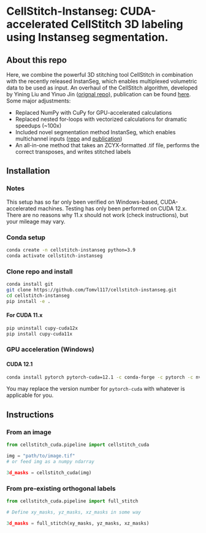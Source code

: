 # CellStitch-Instanseg: CUDA-accelerated CellStitch 3D labeling using Instanseg segmentation.

## About this repo
Here, we combine the powerful 3D stitching tool CellStitch in combination with the recently released InstanSeg, which enables multiplexed volumetric data to be used as input.
An overhaul of the CellStitch algorithm, developed by Yining Liu and Yinuo Jin ([orignal repo](https://github.com/imyiningliu/cellstitch)), publication can be found [here](https://doi.org/10.1186/s12859-023-05608-2).
Some major adjustments:
* Replaced NumPy with CuPy for GPU-accelerated calculations
* Replaced nested for-loops with vectorized calculations for dramatic speedups (~100x)
* Included novel segmentation method InstanSeg, which enables multichannel inputs ([repo](https://github.com/instanseg/instanseg) and [publication](https://doi.org/10.1101/2024.09.04.611150))
* An all-in-one method that takes an ZCYX-formatted .tif file, performs the correct transposes, and writes stitched labels

## Installation
### Notes
This setup has so far only been verified on Windows-based, CUDA-accelerated machines. Testing has only been performed on CUDA 12.x. There are no reasons why 11.x should not work (check instructions), but your mileage may vary.
### Conda setup
```bash
conda create -n cellstitch-instanseg python=3.9
conda activate cellstitch-instanseg
```
### Clone repo and install
```bash
conda install git
git clone https://github.com/Tomvl117/cellstitch-instanseg.git
cd cellstitch-instanseg
pip install -e .
```
#### For CUDA 11.x
```bash
pip uninstall cupy-cuda12x
pip install cupy-cuda11x
```
### GPU acceleration (Windows)
#### CUDA 12.1
```bash
conda install pytorch pytorch-cuda=12.1 -c conda-forge -c pytorch -c nvidia
```
You may replace the version number for `pytorch-cuda` with whatever is applicable for you.

## Instructions
### From an image
```python
from cellstitch_cuda.pipeline import cellstitch_cuda

img = "path/to/image.tif"
# or feed img as a numpy ndarray

3d_masks = cellstitch_cuda(img)
```
### From pre-existing orthogonal labels
```python
from cellstitch_cuda.pipeline import full_stitch

# Define xy_masks, yz_masks, xz_masks in some way

3d_masks = full_stitch(xy_masks, yz_masks, xz_masks)
```
